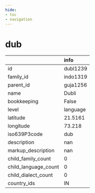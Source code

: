 ```yaml
---
hide:
- toc
- navigation
---
```

# dub
|                      | info     |
|:---------------------|:---------|
| id                   | dubl1239 |
| family_id            | indo1319 |
| parent_id            | guja1256 |
| name                 | Dubli    |
| bookkeeping          | False    |
| level                | language |
| latitude             | 21.5161  |
| longitude            | 73.218   |
| iso639P3code         | dub      |
| description          | nan      |
| markup_description   | nan      |
| child_family_count   | 0        |
| child_language_count | 0        |
| child_dialect_count  | 0        |
| country_ids          | IN       |